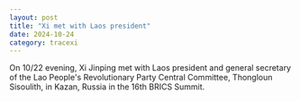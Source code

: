 ```yaml
---
layout: post
title: "Xi met with Laos president"
date: 2024-10-24
category: tracexi
---
```


On 10/22 evening, Xi Jinping met with Laos president and general secretary of the Lao People's Revolutionary Party Central Committee, Thongloun Sisoulith, in Kazan, Russia in the 16th BRICS Summit.

